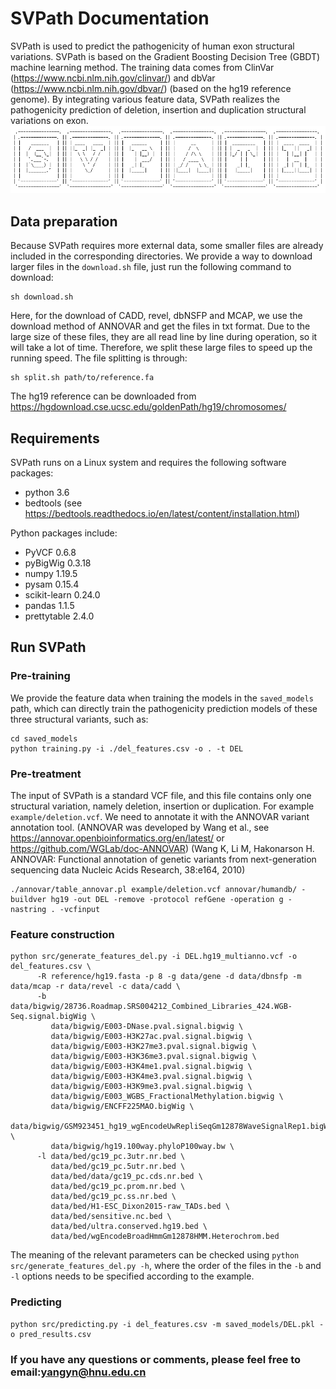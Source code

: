 # SVPath Documentation
SVPath is used to predict the pathogenicity of human exon structural variations. SVPath is based on the Gradient Boosting Decision Tree (GBDT) machine learning method. The training data comes from ClinVar (https://www.ncbi.nlm.nih.gov/clinvar/) and dbVar (https://www.ncbi.nlm.nih.gov/dbvar/) (based on the hg19 reference genome). By integrating various feature data, SVPath realizes the pathogenicity prediction of deletion, insertion and duplication structural variations on exon.
![SVPath logo](./logo.png)

## Data preparation
Because SVPath requires more external data, some smaller files are already included in the corresponding directories. We provide a way to download larger files in the ```download.sh``` file, just run the following command to download:
```
sh download.sh
```
Here, for the download of CADD, revel, dbNSFP and MCAP, we use the download method of ANNOVAR and get the files in txt format. Due to the large size of these files, they are all read line by line during operation, so it will take a lot of time. Therefore, we split these large files to speed up the running speed. The file splitting is through:
```
sh split.sh path/to/reference.fa
```
The hg19 reference can be downloaded from https://hgdownload.cse.ucsc.edu/goldenPath/hg19/chromosomes/
## Requirements
SVPath runs on a Linux system and requires the following software packages:
* python 3.6
* bedtools (see https://bedtools.readthedocs.io/en/latest/content/installation.html)

Python packages include:
- PyVCF 0.6.8
- pyBigWig 0.3.18
- numpy  1.19.5
- pysam  0.15.4
- scikit-learn 0.24.0
- pandas 1.1.5
- prettytable 2.4.0

## Run SVPath
### Pre-training
We provide the feature data when training the models in the ```saved_models``` path, which can directly train the pathogenicity prediction models of these three structural variants, such as:
```
cd saved_models
python training.py -i ./del_features.csv -o . -t DEL
```
### Pre-treatment
The input of SVPath is a standard VCF file, and this file contains only one structural variation, namely deletion, insertion or duplication. For example ```example/deletion.vcf```. We need to annotate it with the ANNOVAR variant annotation tool. (ANNOVAR was developed by Wang et al., see https://annovar.openbioinformatics.org/en/latest/ or https://github.com/WGLab/doc-ANNOVAR) (Wang K, Li M, Hakonarson H. ANNOVAR: Functional annotation of genetic variants from next-generation sequencing data Nucleic Acids Research, 38:e164, 2010)
```
./annovar/table_annovar.pl example/deletion.vcf annovar/humandb/ -buildver hg19 -out DEL -remove -protocol refGene -operation g -nastring . -vcfinput
```
### Feature construction
```
python src/generate_features_del.py -i DEL.hg19_multianno.vcf -o del_features.csv \
      -R reference/hg19.fasta -p 8 -g data/gene -d data/dbnsfp -m data/mcap -r data/revel -c data/cadd \
      -b data/bigwig/28736.Roadmap.SRS004212_Combined_Libraries_424.WGB-Seq.signal.bigWig \
         data/bigwig/E003-DNase.pval.signal.bigwig \
         data/bigwig/E003-H3K27ac.pval.signal.bigwig \
         data/bigwig/E003-H3K27me3.pval.signal.bigwig \
         data/bigwig/E003-H3K36me3.pval.signal.bigwig \
         data/bigwig/E003-H3K4me1.pval.signal.bigwig \
         data/bigwig/E003-H3K4me3.pval.signal.bigwig \
         data/bigwig/E003-H3K9me3.pval.signal.bigwig \
         data/bigwig/E003_WGBS_FractionalMethylation.bigwig \
         data/bigwig/ENCFF225MAO.bigWig \
         data/bigwig/GSM923451_hg19_wgEncodeUwRepliSeqGm12878WaveSignalRep1.bigWig \
         data/bigwig/hg19.100way.phyloP100way.bw \
      -l data/bed/gc19_pc.3utr.nr.bed \
         data/bed/gc19_pc.5utr.nr.bed \
         data/bed/data/gc19_pc.cds.nr.bed \
         data/bed/gc19_pc.prom.nr.bed \
         data/bed/gc19_pc.ss.nr.bed \
         data/bed/H1-ESC_Dixon2015-raw_TADs.bed \
         data/bed/sensitive.nc.bed \
         data/bed/ultra.conserved.hg19.bed \
         data/bed/wgEncodeBroadHmmGm12878HMM.Heterochrom.bed
```
The meaning of the relevant parameters can be checked using ```python src/generate_features_del.py -h```, where the order of the files in the ```-b``` and ```-l``` options needs to be specified according to the example.
### Predicting
```
python src/predicting.py -i del_features.csv -m saved_models/DEL.pkl -o pred_results.csv
```
### If you have any questions or comments, please feel free to email:yangyn@hnu.edu.cn
